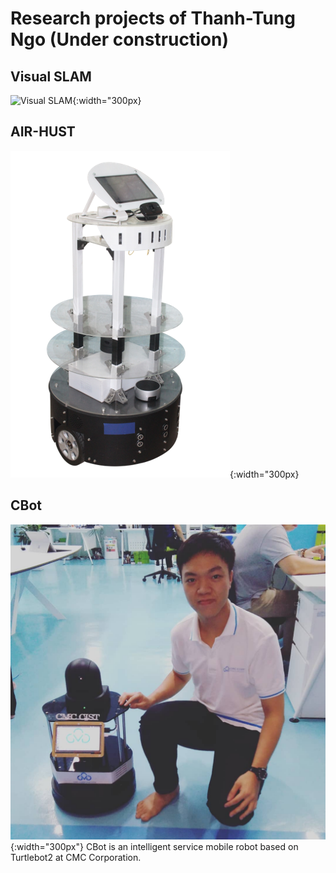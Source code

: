 
# Research projects of Thanh-Tung Ngo (Under construction)

## Visual SLAM
![Visual SLAM](/projects/Visual-SLAM/Visual-SLAM.jpg){:width="300px}

## AIR-HUST
[![AIR-HUST](/projects/AIR-HUST/AIR-HUST.png)](/projects/AIR-HUST/AIR-HUST){:width="300px}

## CBot
![CBot](/projects/CBot/CBot.jpg){:width="300px"}
CBot is an intelligent service mobile robot based on Turtlebot2 at CMC Corporation. 
